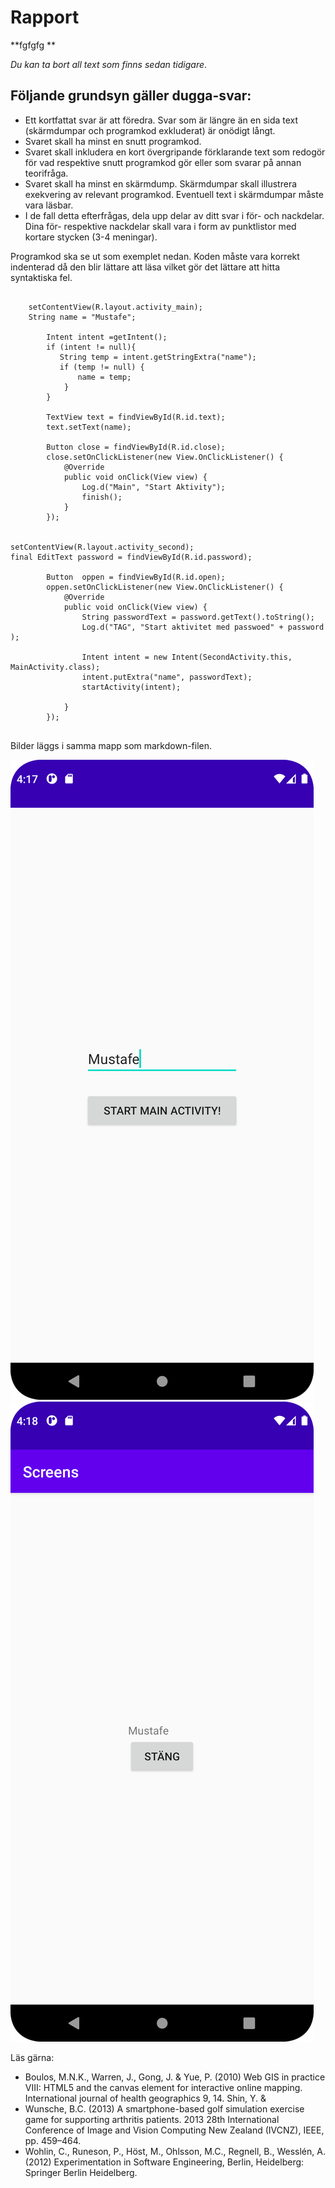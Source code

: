 
# Rapport

**fgfgfg **

_Du kan ta bort all text som finns sedan tidigare_.

## Följande grundsyn gäller dugga-svar:

- Ett kortfattat svar är att föredra. Svar som är längre än en sida text (skärmdumpar och programkod exkluderat) är onödigt långt.
- Svaret skall ha minst en snutt programkod.
- Svaret skall inkludera en kort övergripande förklarande text som redogör för vad respektive snutt programkod gör eller som svarar på annan teorifråga.
- Svaret skall ha minst en skärmdump. Skärmdumpar skall illustrera exekvering av relevant programkod. Eventuell text i skärmdumpar måste vara läsbar.
- I de fall detta efterfrågas, dela upp delar av ditt svar i för- och nackdelar. Dina för- respektive nackdelar skall vara i form av punktlistor med kortare stycken (3-4 meningar).

Programkod ska se ut som exemplet nedan. Koden måste vara korrekt indenterad då den blir lättare att läsa vilket gör det lättare att hitta syntaktiska fel.

```

    setContentView(R.layout.activity_main);
    String name = "Mustafe";

        Intent intent =getIntent();
        if (intent != null){
           String temp = intent.getStringExtra("name");
           if (temp != null) {
               name = temp;
            }
        }

        TextView text = findViewById(R.id.text);
        text.setText(name);

        Button close = findViewById(R.id.close);
        close.setOnClickListener(new View.OnClickListener() {
            @Override
            public void onClick(View view) {
                Log.d("Main", "Start Aktivity");
                finish();
            }
        });
        
        
setContentView(R.layout.activity_second);
final EditText password = findViewById(R.id.password);

        Button  oppen = findViewById(R.id.open);
        oppen.setOnClickListener(new View.OnClickListener() {
            @Override
            public void onClick(View view) {
                String passwordText = password.getText().toString();
                Log.d("TAG", "Start aktivitet med passwoed" + password );

                Intent intent = new Intent(SecondActivity.this, MainActivity.class);
                intent.putExtra("name", passwordText);
                startActivity(intent);

            }
        });
        
```

Bilder läggs i samma mapp som markdown-filen.

![](main.png)
![](activiti.png)

Läs gärna:

- Boulos, M.N.K., Warren, J., Gong, J. & Yue, P. (2010) Web GIS in practice VIII: HTML5 and the canvas element for interactive online mapping. International journal of health geographics 9, 14. Shin, Y. &
- Wunsche, B.C. (2013) A smartphone-based golf simulation exercise game for supporting arthritis patients. 2013 28th International Conference of Image and Vision Computing New Zealand (IVCNZ), IEEE, pp. 459–464.
- Wohlin, C., Runeson, P., Höst, M., Ohlsson, M.C., Regnell, B., Wesslén, A. (2012) Experimentation in Software Engineering, Berlin, Heidelberg: Springer Berlin Heidelberg.
